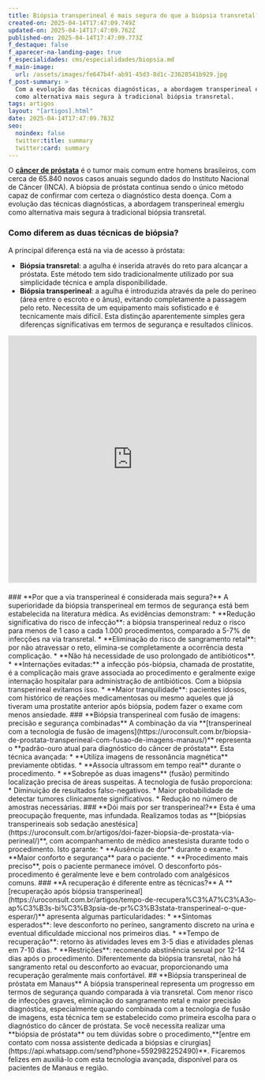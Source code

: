 ```yaml
---
title: Biópsia transperineal é mais segura do que a biópsia transretal?
created-on: 2025-04-14T17:47:09.749Z
updated-on: 2025-04-14T17:47:09.762Z
published-on: 2025-04-14T17:47:09.773Z
f_destaque: false
f_aparecer-na-landing-page: true
f_especialidades: cms/especialidades/biopsia.md
f_main-image:
  url: /assets/images/fe647b4f-ab91-45d3-8d1c-23628541b929.jpg
f_post-summary: >
  Com a evolução das técnicas diagnósticas, a abordagem transperineal emergiu
  como alternativa mais segura à tradicional biópsia transretal.
tags: artigos
layout: "[artigos].html"
date: 2025-04-14T17:47:09.783Z
seo:
  noindex: false
  twitter:title: summary
  twitter:card: summary
---
```

O **[câncer de próstata](https://uroconsult.com.br/artigos/cancer-de-prostata-a-importancia-do-diagnostico-precoce/)** é o tumor mais comum entre homens brasileiros, com cerca de 65.840 novos casos anuais segundo dados do Instituto Nacional de Câncer (INCA). A biópsia de próstata continua sendo o único método capaz de confirmar com certeza o diagnóstico desta doença. Com a evolução das técnicas diagnósticas, a abordagem transperineal emergiu como alternativa mais segura à tradicional biópsia transretal.
### **Como diferem as duas técnicas de biópsia?**
A principal diferença está na via de acesso à próstata:
* **Biópsia transretal**: a agulha é inserida através do reto para alcançar a próstata. Este método tem sido tradicionalmente utilizado por sua simplicidade técnica e ampla disponibilidade.
* **Biópsia transperineal**: a agulha é introduzida através da pele do períneo (área entre o escroto e o ânus), evitando completamente a passagem pelo reto. Necessita de um equipamento mais sofisticado e é tecnicamente mais difícil.
  Esta distinção aparentemente simples gera diferenças significativas em termos de segurança e resultados clínicos.
<div style="text-align: center; margin-bottom: 20px;">
  <iframe
    width="100%"
    height="500"
    src="https://www.youtube.com/embed/6sktWZbS5pc"
    title="Como funciona a biópsia de próstata transperineal com fusão de imagens? #biopsiadeprostata"
    frameborder="0"
    allow="accelerometer; autoplay; clipboard-write; encrypted-media; gyroscope; picture-in-picture; web-share"
    referrerpolicy="strict-origin-when-cross-origin"
    allowfullscreen
    id="responsive-video"
    style="max-width: 800px; margin: 0 auto; display: block;"
  ></iframe>
  <script>
    function adjustIframeHeight() {
      var iframe = document.getElementById('responsive-video');
      if (window.innerWidth < 768) {
        iframe.style.height = '300px'; // Altura para celular
      } else {
        iframe.style.height = '500px'; // Altura para desktop
      }
    }  </script>
</div>
### **Por que a via transperineal é considerada mais segura?**
A superioridade da biópsia transperineal em termos de segurança está bem estabelecida na literatura médica. As evidências demonstram:
* **Redução significativa do risco de infecção**: a biópsia transperineal reduz o risco para menos de 1 caso a cada 1.000 procedimentos, comparado a 5-7% de infecções na via transretal.
* **Eliminação do risco de sangramento retal**: por não atravessar o reto, elimina-se completamente a ocorrência desta complicação.
* **Não há necessidade de uso prolongado de antibióticos**.
* **Internações evitadas:** a infecção pós-biópsia, chamada de prostatite, é a complicação mais grave associada ao procedimento e geralmente exige internação hospitalar para administração de antibióticos. Com a biópsia transperineal evitamos isso.
* **Maior tranquilidade**: pacientes idosos, com histórico de reações medicamentosas ou mesmo aqueles que já tiveram uma prostatite anterior após biópsia, podem fazer o exame com menos ansiedade.
### **Biópsia transperineal com fusão de imagens: precisão e segurança combinadas**
A combinação da via **[transperineal com a tecnologia de fusão de imagens](https://uroconsult.com.br/biopsia-de-prostata-transperineal-com-fusao-de-imagens-manaus/)** representa o **padrão-ouro atual para diagnóstico do câncer de próstata**. Esta técnica avançada:
* **Utiliza imagens de ressonância magnética** previamente obtidas.
* **Associa ultrassom em tempo real** durante o procedimento.
* **Sobrepõe as duas imagens** (fusão) permitindo localização precisa de áreas suspeitas.
  A tecnologia de fusão proporciona:
* Diminuição de resultados falso-negativos.
* Maior probabilidade de detectar tumores clinicamente significativos.
* Redução no número de amostras necessárias.
### **Dói mais por ser transperineal?**
Esta é uma preocupação frequente, mas infundada. Realizamos todas as **[biópsias transperineais sob sedação anestésica](https://uroconsult.com.br/artigos/doi-fazer-biopsia-de-prostata-via-perineal/)**, com acompanhamento de médico anestesista durante todo o procedimento. Isto garante:
* **Ausência de dor** durante o exame.
* **Maior conforto e segurança** para o paciente.
* **Procedimento mais preciso**, pois o paciente permanece imóvel.
  O desconforto pós-procedimento é geralmente leve e bem controlado com analgésicos comuns.
### **A recuperação é diferente entre as técnicas?**
A **[recuperação após biópsia transperineal](https://uroconsult.com.br/artigos/tempo-de-recupera%C3%A7%C3%A3o-ap%C3%B3s-bi%C3%B3psia-de-pr%C3%B3stata-transperineal-o-que-esperar/)** apresenta algumas particularidades:
* **Sintomas esperados**: leve desconforto no períneo, sangramento discreto na urina e eventual dificuldade miccional nos primeiros dias.
* **Tempo de recuperação**: retorno às atividades leves em 3-5 dias e atividades plenas em 7-10 dias.
* **Restrições**: recomendo abstinência sexual por 12-14 dias após o procedimento.
  Diferentemente da biópsia transretal, não há sangramento retal ou desconforto ao evacuar, proporcionando uma recuperação geralmente mais confortável.
## **Biópsia transperineal de próstata em Manaus**
A biópsia transperineal representa um progresso em termos de segurança quando comparada à via transretal. Com menor risco de infecções graves, eliminação do sangramento retal e maior precisão diagnóstica, especialmente quando combinada com a tecnologia de fusão de imagens, esta técnica tem se estabelecido como primeira escolha para o diagnóstico do câncer de próstata.
Se você necessita realizar uma **biópsia de próstata** ou tem dúvidas sobre o procedimento,**[entre em contato com nossa assistente dedicada a biópsias e cirurgias](https://api.whatsapp.com/send?phone=5592982252490)**. Ficaremos felizes em auxiliá-lo com esta tecnologia avançada, disponível para os pacientes de Manaus e região.